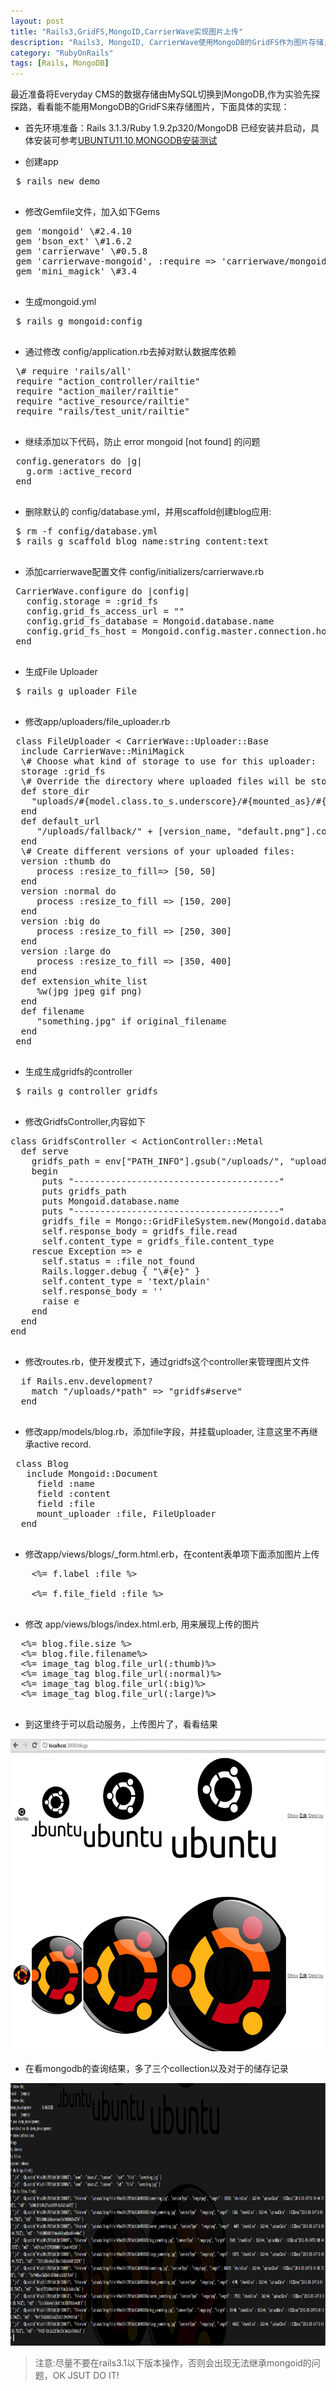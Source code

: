 ```yaml
---
layout: post
title: "Rails3,GridFS,MongoID,CarrierWave实现图片上传"
description: "Rails3, MongoID, CarrierWave使用MongoDB的GridFS作为图片存储,实现图片上传功能"
category: "RubyOnRails"
tags: [Rails, MongoDB]
---
```


最近准备将Everyday CMS的数据存储由MySQL切换到MongoDB,作为实验先探探路，看看能不能用MongoDB的GridFS来存储图片，下面具体的实现：

 - 首先环境准备：Rails 3.1.3/Ruby 1.9.2p320/MongoDB 已经安装并启动，具体安装可参考[UBUNTU11.10,MONGODB安装测试][1]

 - 创建app
 <pre>
 $ rails new demo
 </pre>

 - 修改Gemfile文件，加入如下Gems
 <pre>
 gem 'mongoid' \#2.4.10
 gem 'bson_ext' \#1.6.2
 gem 'carrierwave' \#0.5.8
 gem 'carrierwave-mongoid', :require => 'carrierwave/mongoid' \#0.1.7
 gem 'mini_magick' \#3.4
 </pre>

 - 生成mongoid.yml
 <pre>
 $ rails g mongoid:config
 </pre>

 - 通过修改 config/application.rb去掉对默认数据库依赖
 <pre>
 \# require 'rails/all'
 require "action_controller/railtie"
 require "action_mailer/railtie"
 require "active_resource/railtie"
 require "rails/test_unit/railtie"
 </pre>

 - 继续添加以下代码，防止 error mongoid [not found] 的问题
 <pre>
 config.generators do |g|
   g.orm :active_record
 end
 </pre>

 - 删除默认的 config/database.yml，并用scaffold创建blog应用:
 <pre>
 $ rm -f config/database.yml
 $ rails g scaffold blog name:string content:text
 </pre>

 - 添加carrierwave配置文件 config/initializers/carrierwave.rb
 <pre>
 CarrierWave.configure do |config|
   config.storage = :grid_fs
   config.grid_fs_access_url = ""
   config.grid_fs_database = Mongoid.database.name
   config.grid_fs_host = Mongoid.config.master.connection.host
 end
 </pre>

 - 生成File Uploader
 <pre>
 $ rails g uploader File
 </pre>

 - 修改app/uploaders/file_uploader.rb
 <pre>
 class FileUploader < CarrierWave::Uploader::Base
  include CarrierWave::MiniMagick
  \# Choose what kind of storage to use for this uploader:
  storage :grid_fs
  \# Override the directory where uploaded files will be stored.
  def store_dir
    "uploads/#{model.class.to_s.underscore}/#{mounted_as}/#{model.id}"
  end
  def default_url
     "/uploads/fallback/" + [version_name, "default.png"].compact.join('_')
  end
  \# Create different versions of your uploaded files:
  version :thumb do
     process :resize_to_fill=> [50, 50]
  end
  version :normal do
     process :resize_to_fill => [150, 200]
  end
  version :big do
     process :resize_to_fill => [250, 300]
  end
  version :large do
     process :resize_to_fill => [350, 400]
  end
  def extension_white_list
     %w(jpg jpeg gif png)
  end
  def filename
     "something.jpg" if original_filename
  end
 end
 </pre>

 - 生成生成gridfs的controller
 <pre>
 $ rails g controller gridfs
 </pre>

 - 修改GridfsController,内容如下
 <pre>
class GridfsController < ActionController::Metal
  def serve
    gridfs_path = env["PATH_INFO"].gsub("/uploads/", "uploads/")
    begin
      puts "---------------------------------------"
      puts gridfs_path
      puts Mongoid.database.name
      puts "---------------------------------------"
      gridfs_file = Mongo::GridFileSystem.new(Mongoid.database).open(gridfs_path, 'r')
      self.response_body = gridfs_file.read
      self.content_type = gridfs_file.content_type
    rescue Exception => e
      self.status = :file_not_found
      Rails.logger.debug { "\#{e}" }
      self.content_type = 'text/plain'
      self.response_body = ''
      raise e
    end
  end
end
 </pre>

 - 修改routes.rb，使开发模式下，通过gridfs这个controller来管理图片文件
 <pre>
  if Rails.env.development?
    match "/uploads/*path" => "gridfs#serve"
  end
 </pre>

 - 修改app/models/blog.rb，添加file字段，并挂载uploader, 注意这里不再继承active record.
 <pre>
 class Blog
   include Mongoid::Document
     field :name
	 field :content
	 field :file
	 mount_uploader :file, FileUploader
  end
 </pre>

  - 修改app/views/blogs/_form.html.erb，在content表单项下面添加图片上传
  <pre>
    <%= f.label :file %><br />
    <%= f.file_field :file %>
  </pre>

  - 修改 app/views/blogs/index.html.erb, 用来展现上传的图片
  <pre>
  <%= blog.file.size %>
  <%= blog.file.filename%>
  <%= image_tag blog.file_url(:thumb)%>
  <%= image_tag blog.file_url(:normal)%>
  <%= image_tag blog.file_url(:big)%>
  <%= image_tag blog.file_url(:large)%>
  </pre>

  - 到这里终于可以启动服务，上传图片了，看看结果
  <img src="/images/post/carrierwave-mongoid.png" width="750px" height="500px"/>

  - 在看mongodb的查询结果，多了三个collection以及对于的储存记录
  <img src="/images/post/mongodb-result.png" width="830px" height="420px"/>

  > 注意:尽量不要在rails3.1以下版本操作，否则会出现无法继承mongoid的问题，OK JSUT DO IT!

  [1]: http://tim.everyday-cn.com/Ubuntu/2011/10/31/ubuntu11-10-mongodb.html

